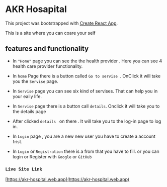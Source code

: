 # AKR Hosapital

This project was bootstrapped with [Create React App](https://github.com/facebook/create-react-app).

This is a site where you can coare your self

## features and functionality

-  In `"Home"` page you can see the the health provider . Here you can see 4 health care provider functionality.

-  In `home` Page there is a button called `Go to servise `. OnClick it will take you the `Servise` page.

-  In `Servise` page you can see six kind of servises. That can help you in your eaily life.

-  In `Servise` page there is a button call `details`. Onclick it will take you to the details page

-  After clicked `details ` on there . It will take you to the log-in page to log in.


-  In `Login` page , you are a new new user you have to create a account frist.

-  In `Login` or `Registration` there is a from that you have to fill. or you can login or Register with `Google` or `GitHub`


### `Live Site Link`

 [https://akr-hospital.web.app](https://akr-hospital.web.app)


